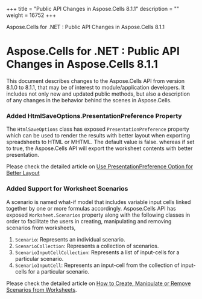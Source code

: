 +++
title = "Public API Changes in Aspose.Cells 8.1.1" 
description = "" 
weight = 16752 
+++

Aspose.Cells for .NET : Public API Changes in Aspose.Cells 8.1.1  

# Aspose.Cells for .NET : Public API Changes in Aspose.Cells 8.1.1


This document describes changes to the Aspose.Cells API from version 8.1.0 to 8.1.1, that may be of interest to module/application developers. It includes not only new and updated public methods, but also a description of any changes in the behavior behind the scenes in Aspose.Cells.

### Added HtmlSaveOptions.PresentationPreference Property

The `HtmlSaveOptions` class has exposed `PresentationPreference` property which can be used to render the results with better layout when exporting spreadsheets to HTML or MHTML. The default value is false. whereas if set to true, the Aspose.Cells API will export the worksheet contents with better presentation.

Please check the detailed article on [Use PresentationPreference Option for Better Layout](http://localhost:1313/cellsnet/developerguide/technicalarticles/asposecellsgeneral/renderingandprinting/excel+to+html+-+use+presentationpreference+option+for+better+layout)

### Added Support for Worksheet Scenarios

A scenario is named what-if model that includes variable input cells linked together by one or more formulas accordingly. Aspose.Cells API has exposed `Worksheet.Scenarios` property along with the following classes in order to facilitate the users in creating, manipulating and removing scenarios from worksheets,

1.  `Scenario`: Represents an individual scenario.
2.  `ScenarioCollection`: Represents a collection of scenarios.
3.  `ScenarioInputCellCollection`: Represents a list of input-cells for a particular scenario.
4.  `ScenarioInputCell`: Represents an input-cell from the collection of input-cells for a particular scenario.

Please check the detailed article on [How to Create, Manipulate or Remove Scenarios from Worksheets](http://localhost:1313/cellsnet/developerguide/technicalarticles/asposecellsgeneral/managingworkbooksandworksheets/create%2c+manipulate+or+remove+scenarios+from+worksheets).

